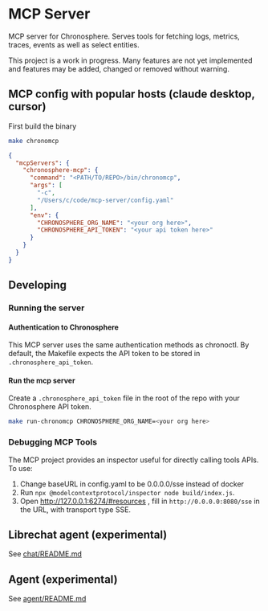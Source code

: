 # MCP Server
MCP server for Chronosphere. Serves tools for fetching logs, metrics, traces, events as well as select entities.

This project is a work in progress. Many features are not yet implemented and features may be added, changed or removed without warning.

## MCP config with popular hosts (claude desktop, cursor)

First build the binary
```sh
make chronomcp
```

```json
{
  "mcpServers": {
    "chronosphere-mcp": {
      "command": "<PATH/TO/REPO>/bin/chronomcp",
      "args": [
        "-c",
        "/Users/c/code/mcp-server/config.yaml"
      ],
      "env": {
        "CHRONOSPHERE_ORG_NAME": "<your org here>",
        "CHRONOSPHERE_API_TOKEN": "<your api token here>"
      }
    }
  }
}
```


## Developing
### Running the server
#### Authentication to Chronosphere

This MCP server uses the same authentication methods as chronoctl. By default, the Makefile expects the API token to be stored in `.chronosphere_api_token`.

#### Run the mcp server
Create a `.chronosphere_api_token` file in the root of the repo with your Chronosphere API token.
```sh
make run-chronomcp CHRONOSPHERE_ORG_NAME=<your org here>
```

### Debugging MCP Tools

The MCP project provides an inspector useful for directly calling tools APIs. To use:

1. Change baseURL in config.yaml to be 0.0.0.0/sse instead of docker
1. Run `npx @modelcontextprotocol/inspector node build/index.js`.
1. Open http://127.0.0.1:6274/#resources , fill in `http://0.0.0.0:8080/sse` in the URL, with transport type SSE.

## Librechat agent (experimental)
See [chat/README.md](chat/README.md)

## Agent (experimental)
See [agent/README.md](chat/README.md)
